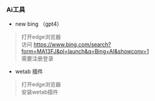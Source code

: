 ### Ai工具

+ new bing  （gpt4）
> 打开edge浏览器   
> 访问 https://www.bing.com/search?form=MA13FJ&pl=launch&q=Bing+AI&showconv=1   
> 需要注册登录

+ wetab 插件
> 打开edge浏览器  
> 安装wetab插件

